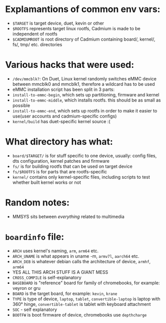 # Explamantions of common env vars:
- ```$TARGET``` is target device, duet, kevin or other
- ```$ROOTFS``` represents target linux rootfs, Cadmium is made to be independent of rootfs
- ```$CADMIUMROOT``` is root directory of Cadmium containing board/, kernel/, fs/, tmp/ etc. directories

# Various hacks that were used:
- ```/dev/mmcblk?```: On Duet, Linux kernel randomly switches eMMC device between mmcblk0 and mmcblk1, therefore a wildcard has to be used
- eMMC installation script has been split in 3 parts:
- ```install-to-emmc-begin```, which sets up partitioning, firmware and kernel
- ```install-to-emmc-middle```, which installs rootfs. this should be as small as possible
- ```install-to-emmc-end```, which sets up rootfs in order to make it easier to use(user accounts and cadmium-specific configs)
- ```kernel/build``` has duet-specific kernel source :(

# What directory has what:
- ```board/$TARGET/``` is for stuff specific to one device, usually: config files, dts configuration, kernel patches and firmware
- ```fs/``` is for building rootfs that can be used on target device
- ```fs/$ROOTFS``` is for parts that are rootfs-specific
- ```kernel/``` contains only kernel-specific files, including scripts to test whether built kernel works or not

# Random notes:
- MMSYS sits between *everything* related to multimedia

# ```boardinfo``` file:
- ```ARCH``` uses kernel's naming, ```arm```, ```arm64``` etc.
- ```ARCH_UNAME``` is what appears in uname -m, ```armv7l```, ```aarch64``` etc.
- ```ARCH_DEB``` is whatever debian calls the architecture of device, ```armhf```, ```arm64```
- YES ALL THIS ARCH STUFF IS A GIANT MESS
- ```CROSS_COMPILE``` is self-explanatory
- ```BASEBOARD``` is "reference" board for family of chromebooks, for example: veyron or gru
- ```BOARD``` is the target board, for example: ```kevin```, ```krane```
- ```TYPE``` is type of device, ```laptop```, ```tablet```, ```convertible-laptop``` is laptop with 360° hinge, ```convertible-tablet``` is tablet with keyboard attachment
- ```SOC``` - self explanatory
- ```BOOTFW``` is boot firmware of device, chromebooks use ```depthcharge```
